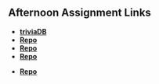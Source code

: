 ## Afternoon Assignment Links

* **[triviaDB](https://ewood-coder.github.io/boiseCodeWorks/Week4/triviaDB)**
* **[Repo](https://github.com/ewood-coder/<ASSIGNMENT_REPO>)**
* **[Repo](https://github.com/ewood-coder/<ASSIGNMENT_REPO>)**
* **[Repo](https://github.com/ewood-coder/<ASSIGNMENT_REPO>)**


<!-- EXTRA -->
* **[Repo](https://github.com/ewood-coder/<ASSIGNMENT_REPO>)**
